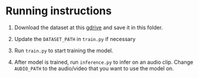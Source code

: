 # Running instructions

1. Download the dataset at this [gdrive](https://drive.google.com/drive/folders/1gbqwVap5CCBOjMf8VWCWXwq8ldbIsjEg?usp=sharing) and save it in this folder.

2. Update the `DATASET_PATH` in `train.py` if necessary

3. Run `train.py` to start training the model.

4. After model is trained, run `inference.py` to infer on an audio clip. Change `AUDIO_PATH` to the audio/video that you want to use the model on.
